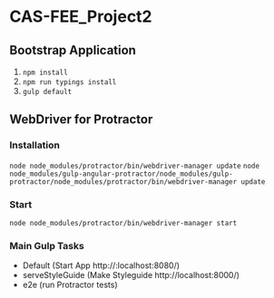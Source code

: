 # CAS-FEE_Project2

## Bootstrap Application

1. `npm install`
2. `npm run typings install`
3. `gulp default`

## WebDriver for Protractor
### Installation
`node node_modules/protractor/bin/webdriver-manager update`
`node node_modules/gulp-angular-protractor/node_modules/gulp-protractor/node_modules/protractor/bin/webdriver-manager update`

### Start
`node node_modules/protractor/bin/webdriver-manager start`

### Main Gulp Tasks
 * Default (Start App http://:localhost:8080/)
 * serveStyleGuide (Make Styleguide http://localhost:8000/)
 * e2e (run Protractor tests)